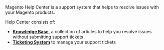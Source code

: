 Magento Help Center is a support system that helps to resolve issues with your Magento products.

Help Center consists of:

*   __[Knowledge Base](https://support.magento.com/hc/en-us/sections/360002666912)__, a collection of articles to help you resolve issues without submitting support tickets
*   [__Ticketing System__](https://support.magento.com/hc/en-us/sections/360002678551)&nbsp;to manage your support tickets